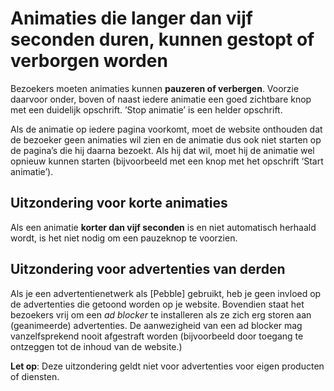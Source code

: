 # Animaties die langer dan vijf seconden duren, kunnen gestopt of verborgen worden

Bezoekers moeten animaties kunnen **pauzeren of verbergen**. Voorzie daarvoor onder, boven of naast iedere animatie een goed zichtbare knop met een duidelijk opschrift. ’Stop animatie’ is een helder opschrift.

Als de animatie op iedere pagina voorkomt, moet de website onthouden dat de bezoeker geen animaties wil zien en de animatie dus ook niet starten op de pagina’s die hij daarna bezoekt. Als hij dat wil, moet hij de animatie wel opnieuw kunnen starten (bijvoorbeeld met een knop met het opschrift ‘Start animatie’).

## Uitzondering voor korte animaties

Als een animatie **korter dan vijf seconden** is en niet automatisch herhaald wordt, is het niet nodig om een pauzeknop te voorzien.

## Uitzondering voor advertenties van derden

Als je een advertentienetwerk als [Pebble] gebruikt, heb je geen invloed op de advertenties die getoond worden op je website. Bovendien staat het bezoekers vrij om een *ad blocker* te installeren als ze zich erg storen aan (geanimeerde) advertenties. De aanwezigheid van een ad blocker mag vanzelfsprekend nooit afgestraft worden (bijvoorbeeld door toegang te ontzeggen tot de inhoud van de website.)

**Let op**: Deze uitzondering geldt niet voor advertenties voor eigen producten of diensten.
